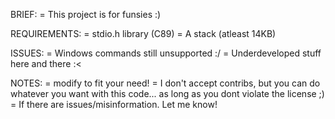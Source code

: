 BRIEF:
= This project is for funsies :)

REQUIREMENTS:
= stdio.h library (C89)
= A stack (atleast 14KB)

ISSUES:
= Windows commands still unsupported :/
= Underdeveloped stuff here and there :<

NOTES:
= modify to fit your need!
= I don't accept contribs, but you can do whatever
   you want with this code... as long as you dont
   violate the license ;)
= If there are issues/misinformation. Let me know!
